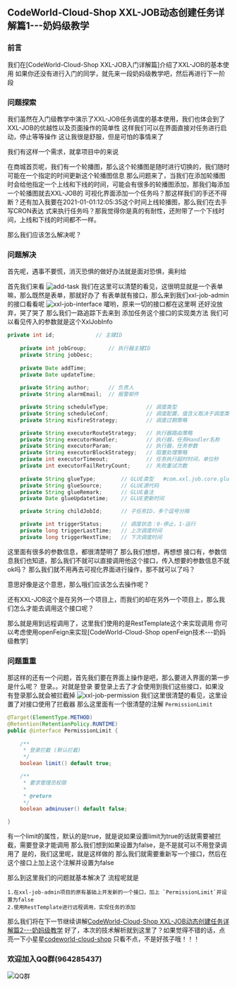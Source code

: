 ## CodeWorld-Cloud-Shop XXL-JOB动态创建任务详解篇1---奶妈级教学
### 前言
我们在[CodeWorld-Cloud-Shop XXL-JOB入门详解篇]介绍了XXL-JOB的基本使用
如果你还没有进行入门的同学，就先来一段奶妈级教学吧，然后再进行下一阶段
### 问题探索
我们虽然在入门级教学中演示了XXL-JOB任务调度的基本使用，我们也体会到了XXL-JOB的优越性以及页面操作的简单性
这样我们可以在界面直接对任务进行启动，停止等等操作
这让我很是舒服，但是可怕的事情来了

我们有这样一个需求，就拿项目中的来说

在商城首页呢，我们有一个轮播图，那么这个轮播图是随时进行切换的，我们随时可能在一个指定的时间更新这个轮播图信息
那么问题来了，当我们在添加轮播图时会给他指定一个上线和下线的时间，可能会有很多的轮播图添加，那我们每添加一个轮播图就去XXL-JOB的
可视化界面添加一个任务吗？那这样我们的手还不得断？还有加入我要在2021-01-01:12:05:35这个时间上线轮播图，那么我们在去手写CRON表达
式来执行任务吗？那我觉得你是真的有耐性，还附带了一个下线时间，上线和下线的时间都不一样。

那么我们应该怎么解决呢？

### 问题解决
首先呢，遇事不要慌，消灭恐惧的做好办法就是面对恐惧，奥利给

首先我们来看
![add-task](https://fcblog-1300450814.cos.ap-chengdu.myqcloud.com/2020/hexoblog/2021/01/%E4%BB%BB%E5%8A%A1%E6%B7%BB%E5%8A%A0%E6%88%90%E5%8A%9F%E7%95%8C%E9%9D%A2.png)
我们在这里可以清楚的看见，这很明显就是一个表单嘛，那么既然是表单，那就好办了
有表单就有接口，那么来到我们xxl-job-admin的接口看看呢
![xxl-job-interface](https://codeworld-cloud-shop-1300450814.cos.ap-chengdu.myqcloud.com/xxl-job/xxl-job-interface.png)
嚯哟，原来一切的接口都在这里啊
还好没放弃，哭了哭了
那么我们一路追踪下去来到 添加任务这个接口的实现类方法
我们可以看见传入的参数就是这个XxlJobInfo
```java
private int id;				// 主键ID
	
	private int jobGroup;		// 执行器主键ID
	private String jobDesc;
	
	private Date addTime;
	private Date updateTime;
	
	private String author;		// 负责人
	private String alarmEmail;	// 报警邮件

	private String scheduleType;			// 调度类型
	private String scheduleConf;			// 调度配置，值含义取决于调度类型
	private String misfireStrategy;			// 调度过期策略

	private String executorRouteStrategy;	// 执行器路由策略
	private String executorHandler;		    // 执行器，任务Handler名称
	private String executorParam;		    // 执行器，任务参数
	private String executorBlockStrategy;	// 阻塞处理策略
	private int executorTimeout;     		// 任务执行超时时间，单位秒
	private int executorFailRetryCount;		// 失败重试次数
	
	private String glueType;		// GLUE类型	#com.xxl.job.core.glue.GlueTypeEnum
	private String glueSource;		// GLUE源代码
	private String glueRemark;		// GLUE备注
	private Date glueUpdatetime;	// GLUE更新时间

	private String childJobId;		// 子任务ID，多个逗号分隔

	private int triggerStatus;		// 调度状态：0-停止，1-运行
	private long triggerLastTime;	// 上次调度时间
	private long triggerNextTime;	// 下次调度时间
```
这里面有很多的参数信息，都很清楚明了
那么我们想想，再想想
接口有，参数信息我们也知道，那么我们不就可以直接调用他这个接口，传入想要的参数信息不就ok吗？
那么我们就不用再去可视化界面进行操作，那不就可以了吗？

意思好像是这个意思，那么哦们应该怎么去操作呢？

还有XXL-JOB这个是在另外一个项目上，而我们的却在另外一个项目上，那么我们怎么才能去调用这个接口呢？

那么就是用到远程调用了，这里我们使用的是RestTemplate这个来实现调用
你可以考虑使用openFeign来实现[CodeWorld-Cloud-Shop openFeign技术---奶妈级教学]

### 问题重重
那这样的还有一个问题，首先我们要在界面上操作是吧，那么要进入界面的第一步是什么呢？
登录。。对就是登录
要登录上去了才会使用到我们这些接口，如果没有登录那么就会被拦截掉
![xxl-job-permission](https://codeworld-cloud-shop-1300450814.cos.ap-chengdu.myqcloud.com/xxl-job/xxl-job-permission.png)
我们这里很清楚的看见，这里设置了对接口使用了拦截器
那么这里面有一个很清楚的注解 `PermissionLimit`
```java
@Target(ElementType.METHOD)
@Retention(RetentionPolicy.RUNTIME)
public @interface PermissionLimit {
	
	/**
	 * 登录拦截 (默认拦截)
	 */
	boolean limit() default true;

	/**
	 * 要求管理员权限
	 *
	 * @return
	 */
	boolean adminuser() default false;

}
```
有一个limit的属性，默认的是true，就是说如果设置limit为true的话就需要被拦截，需要登录才能调用
那么我们想到如果设置为false，是不是就可以不用登录调用了
是的，我们这里呢，就是这样做的
那么我们就需要重新写一个接口，然后在这个接口上加上这个注解并设置为false

那么到这里我们的问题就基本解决了
流程呢就是 
```text
1.在xxl-job-admin项目的原有基础上开发新的一个接口，加上 `PermissionLimit`并设置为false
2.使用RestTemplate进行远程调用，实现任务的添加
```
那么我们将在下一节继续讲解[CodeWorld-Cloud-Shop XXL-JOB动态创建任务详解篇2---奶妈级教学](xxl-job-customize-two.md)
好了，本次的技术解析就到这里了？如果觉得不错的话，点亮一下小星星[codeworld-cloud-shop](https://github.com/javaenigneer/codeworld-cloud-shop-api)
只看不点，不是好孩子哦！！！
### 欢迎加入QQ群(964285437)
![QQ群](https://fcblog-1300450814.cos.ap-chengdu.myqcloud.com/2020/hexoblog/temp_qrcode_share_964285437.png)

